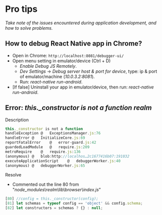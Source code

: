 # Pro tips

*Take note of the issues encountered during application development, and how to solve problems.*

## How to debug React Native app in Chrome?

- Open in Chrome: `http://localhost:8081/debugger-ui/`
- Open menu setting in emulator/device (Ctrl + D)
  - *Enable Debug JS Remotely*.
  - *Dev Settings* -> *Debug server host & port for device*, type: ip & port of emulator/machine (*10.0.3.2:8081*).
  - Run: *react-native run-android*.
- [If false] Uninstall your app in emulator/device, then run: *react-native run-android*.

## Error: *this._constructor is not a function realm*

Description

```javascript
this._constructor is not a function
handleException	@	ExceptionsManager.js:76
handleError	@	InitializeCore.js:69
reportFatalError	@	error-guard.js:42
guardedLoadModule	@	require.js:209
metroRequire	@	require.js:136
(anonymous)	@	blob:http://localhos…2c1677416b07:191032
executeApplicationScript	@	debuggerWorker.js:40
(anonymous)	@	debuggerWorker.js:65
```

Resolve

- Commented out the line 80 from "*node_modules\realm\lib\browser\index.js*"

```javascript
[80] //config = this._constructor(config);
[81] let schemas = typeof config == 'object' && config.schema;
[82] let constructors = schemas ? {} : null;
```